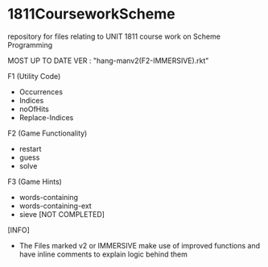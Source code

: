 # 1811CourseworkScheme
repository for files relating to UNIT 1811 course work on Scheme Programming 

MOST UP TO DATE VER : "hang-manv2(F2-IMMERSIVE).rkt"

F1 (Utility Code)
- Occurrences 
- Indices
- noOfHits
- Replace-Indices

F2 (Game Functionality)
- restart
- guess
- solve 

F3 (Game Hints)
-  words-containing
-  words-containing-ext
-  sieve [NOT COMPLETED]

[INFO]
- The Files marked v2 or IMMERSIVE make use of improved functions and have inline comments to explain logic behind them 


